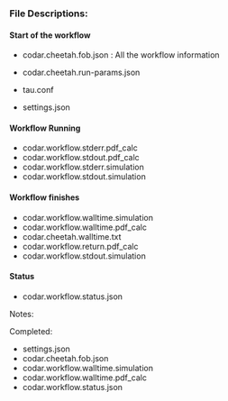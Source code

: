 ### File Descriptions:

#### Start of the workflow
- codar.cheetah.fob.json : All the workflow information
- codar.cheetah.run-params.json

- tau.conf
- settings.json

#### Workflow Running
- codar.workflow.stderr.pdf_calc
- codar.workflow.stdout.pdf_calc
- codar.workflow.stderr.simulation
- codar.workflow.stdout.simulation


#### Workflow finishes
- codar.workflow.walltime.simulation
- codar.workflow.walltime.pdf_calc
- codar.cheetah.walltime.txt
- codar.workflow.return.pdf_calc
- codar.workflow.stdout.simulation

#### Status
- codar.workflow.status.json

Notes:


Completed:
- settings.json
- codar.cheetah.fob.json
- codar.workflow.walltime.simulation
- codar.workflow.walltime.pdf_calc
- codar.workflow.status.json
